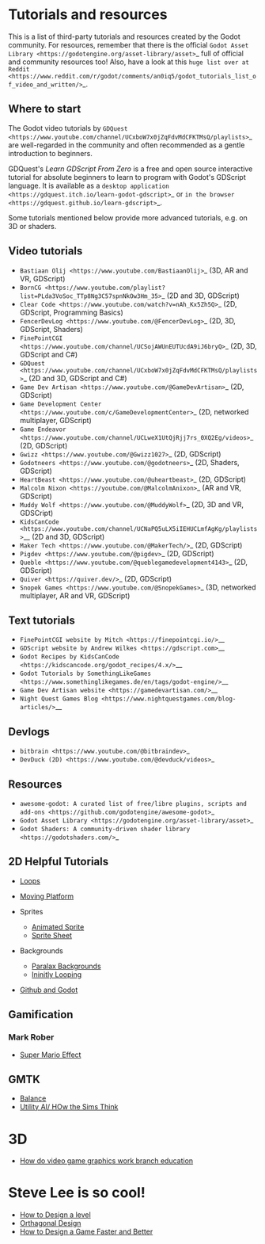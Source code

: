 Tutorials and resources
=======================

This is a list of third-party tutorials and resources created by the Godot community. For resources, remember that there is the official `Godot Asset Library <https://godotengine.org/asset-library/asset>`_ full of official and community resources too! Also, have a look at this `huge list over at Reddit <https://www.reddit.com/r/godot/comments/an0iq5/godot_tutorials_list_of_video_and_written/>`_.

Where to start
--------------

The Godot video tutorials by `GDQuest <https://www.youtube.com/channel/UCxboW7x0jZqFdvMdCFKTMsQ/playlists>`_ are well-regarded in the community and often recommended as a gentle introduction to beginners.

GDQuest's *Learn GDScript From Zero* is a free and open source interactive tutorial for absolute beginners to learn to program with Godot's GDScript language. It is available as a `desktop application <https://gdquest.itch.io/learn-godot-gdscript>`_  or `in the browser <https://gdquest.github.io/learn-gdscript>`_.

Some tutorials mentioned below provide more advanced tutorials, e.g. on 3D or shaders.

Video tutorials
---------------

- `Bastiaan Olij <https://www.youtube.com/BastiaanOlij>`_ (3D, AR and VR, GDScript)
- `BornCG <https://www.youtube.com/playlist?list=PLda3VoSoc_TTp8Ng3C57spnNkOw3Hm_35>`_ (2D and 3D, GDScript)
- `Clear Code <https://www.youtube.com/watch?v=nAh_Kx5Zh5Q>`_ (2D, GDScript, Programming Basics)
- `FencerDevLog <https://www.youtube.com/@FencerDevLog>`_ (2D, 3D, GDScript, Shaders)
- `FinePointCGI <https://www.youtube.com/channel/UCSojAWUnEUTUcdA9iJ6bryQ>`_ (2D, 3D, GDScript and C#)
- `GDQuest <https://www.youtube.com/channel/UCxboW7x0jZqFdvMdCFKTMsQ/playlists>`_ (2D and 3D, GDScript and C#)
- `Game Dev Artisan <https://www.youtube.com/@GameDevArtisan>`_ (2D, GDScript)
- `Game Development Center <https://www.youtube.com/c/GameDevelopmentCenter>`_ (2D, networked multiplayer, GDScript)
- `Game Endeavor <https://www.youtube.com/channel/UCLweX1UtQjRjj7rs_0XQ2Eg/videos>`_ (2D, GDScript)
- `Gwizz <https://www.youtube.com/@Gwizz1027>`_ (2D, GDScript)
- `Godotneers <https://www.youtube.com/@godotneers>`_ (2D, Shaders, GDScript)
- `HeartBeast <https://www.youtube.com/@uheartbeast>`_ (2D, GDScript)
- `Malcolm Nixon <https://youtube.com/@MalcolmAnixon>`_ (AR and VR, GDScript)
- `Muddy Wolf <https://www.youtube.com/@MuddyWolf>`_ (2D, 3D and VR, GDSCript)
- `KidsCanCode <https://www.youtube.com/channel/UCNaPQ5uLX5iIEHUCLmfAgKg/playlists>`__ (2D and 3D, GDScript)
- `Maker Tech <https://www.youtube.com/@MakerTech/>`_ (2D, GDScript)
- `Pigdev <https://www.youtube.com/@pigdev>`_ (2D, GDScript)
- `Queble <https://www.youtube.com/@queblegamedevelopment4143>`_ (2D, GDScript)
- `Quiver <https://quiver.dev/>`_ (2D, GDScript)
- `Snopek Games <https://www.youtube.com/@SnopekGames>`_ (3D, networked multiplayer, AR and VR, GDScript)

Text tutorials
--------------

- `FinePointCGI website by Mitch <https://finepointcgi.io/>`__
- `GDScript website by Andrew Wilkes <https://gdscript.com>`__
- `Godot Recipes by KidsCanCode <https://kidscancode.org/godot_recipes/4.x/>`__
- `Godot Tutorials by SomethingLikeGames <https://www.somethinglikegames.de/en/tags/godot-engine/>`__
- `Game Dev Artisan website <https://gamedevartisan.com/>`__
- `Night Quest Games Blog <https://www.nightquestgames.com/blog-articles/>`__

Devlogs
-------

- `bitbrain <https://www.youtube.com/@bitbraindev>`_
- `DevDuck (2D) <https://www.youtube.com/@devduck/videos>`_

Resources
---------

- `awesome-godot: A curated list of free/libre plugins, scripts and add-ons <https://github.com/godotengine/awesome-godot>`_
- `Godot Asset Library <https://godotengine.org/asset-library/asset>`_
- `Godot Shaders: A community-driven shader library <https://godotshaders.com/>`_



## 2D Helpful Tutorials
- [Loops](https://www.youtube.com/watch?v=SgvZFgNHJmQ)
- [Moving Platform](https://www.youtube.com/watch?v=iltMYljXqi0)
- Sprites
  - [Animated Sprite](https://www.youtube.com/watch?v=tfdXgiMwUBw)
  - [Sprite Sheet](https://www.youtube.com/watch?v=Vwj_hX9h4zo)
- Backgrounds
  - [Paralax Backgrounds](https://www.youtube.com/watch?v=bAjyqX4Ks3M&t=0s)
  - [Ininitly Looping](https://www.youtube.com/watch?v=3bENnUEa9mY)

- [Github and Godot](https://www.youtube.com/watch?v=5H4A74FIEtg)

## Gamification
### Mark Rober
- [Super Mario Effect](https://www.youtube.com/watch?v=9vJRopau0g0)

## GMTK
- [Balance](https://youtu.be/WXQzdXPTb2A)
- [Utility AI/ HOw the Sims Think](https://www.youtube.com/watch?v=9gf2MT-IOsg)



# 3D
- [How do video game graphics work branch education](https://www.youtube.com/watch?v=C8YtdC8mxTU)


# Steve Lee is so cool!
- [How to Design a level](https://www.youtube.com/watch?v=0FSssDWEFLc)
- [Orthagonal Design](https://www.youtube.com/watch?v=hW5s5Wb5vo4)
- [How to Design a Game Faster and Better](https://www.youtube.com/watch?v=pAYi-kbayYY)